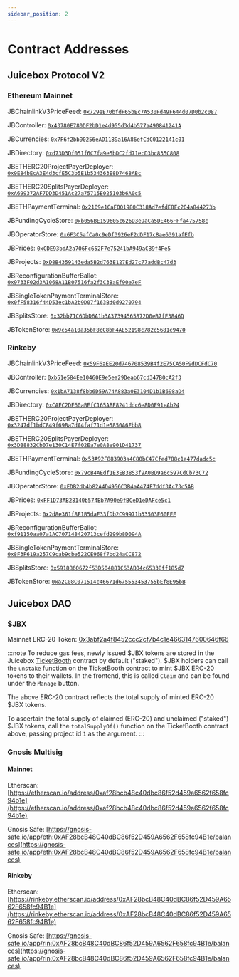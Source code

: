 ```yaml
---
sidebar_position: 2
---
```


# Contract Addresses

## Juicebox Protocol V2

### Ethereum Mainnet

JBChainlinkV3PriceFeed: [`0x729eE70bfdF65bEc7A530Fd49F644d07D0b2c087`](https://etherscan.io/address/0x729eE70bfdF65bEc7A530Fd49F644d07D0b2c087)

JBController: [`0x43780E780DF2bD1e4d955d3d4b577a490841241A`](https://etherscan.io/address/0x43780E780DF2bD1e4d955d3d4b577a490841241A)

JBCurrencies: [`0x7F6f2bb90256eAD1189a16A86efCdC0122141c01`](https://etherscan.io/address/0x7F6f2bb90256eAD1189a16A86efCdC0122141c01)

JBDirectory: [`0xd73D3Df051f6C7fa9e5bDC2fd71ecD3bc835C808`](https://etherscan.io/address/0xd73D3Df051f6C7fa9e5bDC2fd71ecD3bc835C808)

JBETHERC20ProjectPayerDeployer: [`0x9E84bEcA3E4d3cfE5C3b5E1b534363E8D7468ABc`](https://etherscan.io/address/0x9E84bEcA3E4d3cfE5C3b5E1b534363E8D7468ABc)

JBETHERC20SplitsPayerDeployer: [`0xA699372AF7DD3D451Ac27a75715E025103b6A0c5`](https://etherscan.io/address/0xA699372AF7DD3D451Ac27a75715E025103b6A0c5)

JBETHPaymentTerminal: [`0x2109e1CaF001980C318Ad7efdE8Fc204a844273b`](https://etherscan.io/address/0x2109e1CaF001980C318Ad7efdE8Fc204a844273b)

JBFundingCycleStore: [`0xb056BE159605c626D3e9aCa5DE466FFfa475758c`](https://etherscan.io/address/0xb056BE159605c626D3e9aCa5DE466FFfa475758c)

JBOperatorStore: [`0x6F3C5afCa0c9eDf3926eF2dDF17c8ae6391afEfb`](https://etherscan.io/address/0x6F3C5afCa0c9eDf3926eF2dDF17c8ae6391afEfb)

JBPrices: [`0xCDE93bdA2a706Fc652F7e75241bA949aCB9f4Fe5`](https://etherscan.io/address/0xCDE93bdA2a706Fc652F7e75241bA949aCB9f4Fe5)

JBProjects: [`0xD8B4359143eda5B2d763E127Ed27c77addBc47d3`](https://etherscan.io/address/0xD8B4359143eda5B2d763E127Ed27c77addBc47d3)

JBReconfigurationBufferBallot: [`0x9733F02d3A1068A11B07516fa2f3C3BaEf90e7eF`](https://etherscan.io/address/0x9733F02d3A1068A11B07516fa2f3C3BaEf90e7eF)

JBSingleTokenPaymentTerminalStore: [`0x0fF58316f44D53ec1bA2b9D07f163Bd0d9270794`](https://etherscan.io/address/0x0fF58316f44D53ec1bA2b9D07f163Bd0d9270794)

JBSplitsStore: [`0x32bb71C6DbD6A1b3A37394565872D0eB7fF3846D`](https://etherscan.io/address/0x32bb71C6DbD6A1b3A37394565872D0eB7fF3846D)

JBTokenStore: [`0x9c54a10a35bF8cC8bF4AE52198c782c5681c9470`](https://etherscan.io/address/0x9c54a10a35bF8cC8bF4AE52198c782c5681c9470)

### Rinkeby

JBChainlinkV3PriceFeed: [`0x59F6aEE20d746708539B4f2E75CA50F9dDCFdC70`](https://rinkeby.etherscan.io/address/0x59F6aEE20d746708539B4f2E75CA50F9dDCFdC70)

JBController: [`0xb51e584Ee10460E9e5ea29Deab67cd347B0cA2f3`](https://rinkeby.etherscan.io/address/0xb51e584Ee10460E9e5ea29Deab67cd347B0cA2f3)

JBCurrencies: [`0x1bA7138f8bb6D59A74A883a0E3104D1b1B698aD4`](https://rinkeby.etherscan.io/address/0x1bA7138f8bb6D59A74A883a0E3104D1b1B698aD4)

JBDirectory: [`0xCAEC2DF60aBEfC165ABF8241ddc6e8D0E91eAb24`](https://rinkeby.etherscan.io/address/0xCAEC2DF60aBEfC165ABF8241ddc6e8D0E91eAb24)

JBETHERC20ProjectPayerDeployer: [`0x3247df1bdC849f69Ba7dA4faf71d1e5850A6Fbb8`](https://rinkeby.etherscan.io/address/0x3247df1bdC849f69Ba7dA4faf71d1e5850A6Fbb8)

JBETHERC20SplitsPayerDeployer: [`0x3DB8832Cb07e130C14E7f02Ea7e0A8e901D41737`](https://rinkeby.etherscan.io/address/0x3DB8832Cb07e130C14E7f02Ea7e0A8e901D41737)

JBETHPaymentTerminal: [`0x53A92F883903a4C80bC47Cfed788c1a477dadc5c`](https://rinkeby.etherscan.io/address/0x53A92F883903a4C80bC47Cfed788c1a477dadc5c)

JBFundingCycleStore: [`0x79cB4AEdf1E3EB3853f9A0BD9a6c597CdCb73C72`](https://rinkeby.etherscan.io/address/0x79cB4AEdf1E3EB3853f9A0BD9a6c597CdCb73C72)

JBOperatorStore: [`0xEDB2db4b82A4D4956C3B4aA474F7ddf3Ac73c5AB`](https://rinkeby.etherscan.io/address/0xEDB2db4b82A4D4956C3B4aA474F7ddf3Ac73c5AB)

JBPrices: [`0xFF1D73AB28140b574Bb7A90e9fBCeD1eDAFce5c1`](https://rinkeby.etherscan.io/address/0xFF1D73AB28140b574Bb7A90e9fBCeD1eDAFce5c1)

JBProjects: [`0x2d8e361f8F1B5daF33fDb2C99971b33503E60EEE`](https://rinkeby.etherscan.io/address/0x2d8e361f8F1B5daF33fDb2C99971b33503E60EEE)

JBReconfigurationBufferBallot: [`0xf91150aa07a1AC707148420713cefd299b8D094A`](https://rinkeby.etherscan.io/address/0xf91150aa07a1AC707148420713cefd299b8D094A)

JBSingleTokenPaymentTerminalStore: [`0x8F3F619a257C9cab9cbe522CE968f7bd24aCC872`](https://rinkeby.etherscan.io/address/0x8F3F619a257C9cab9cbe522CE968f7bd24aCC872)

JBSplitsStore: [`0x5918B60672f53D504881C63AB04c65338ff185d7`](https://rinkeby.etherscan.io/address/0x5918B60672f53D504881C63AB04c65338ff185d7)

JBTokenStore: [`0xa2C08C071514c46671d675553453755bEf8E95bB`](https://rinkeby.etherscan.io/address/0xa2C08C071514c46671d675553453755bEf8E95bB)

## Juicebox DAO

### $JBX

Mainnet ERC-20 Token: [0x3abf2a4f8452ccc2cf7b4c1e4663147600646f66](https://etherscan.io/token/0x3abf2a4f8452ccc2cf7b4c1e4663147600646f66)

:::note
To reduce gas fees, newly issued $JBX tokens are stored in the Juicebox [TicketBooth](../protocol-v1/ticketbooth/) contract by default ("staked"). $JBX holders can call the `unstake` function on the TicketBooth contract to mint $JBX ERC-20 tokens to their wallets. In the frontend, this is called `Claim` and can be found under the `Manage` button.

The above ERC-20 contract reflects the total supply of minted ERC-20 $JBX tokens.

To ascertain the total supply of claimed (ERC-20) and unclaimed ("staked") $JBX tokens, call the `totalSupplyOf()` function on the TicketBooth contract above, passing project id `1` as the argument.
:::

### Gnosis Multisig

#### Mainnet

Etherscan: [https://etherscan.io/address/0xaf28bcb48c40dbc86f52d459a6562f658fc94b1e](https://etherscan.io/address/0xaf28bcb48c40dbc86f52d459a6562f658fc94b1e)

Gnosis Safe: [https://gnosis-safe.io/app/eth:0xAF28bcB48C40dBC86f52D459A6562F658fc94B1e/balances](https://gnosis-safe.io/app/eth:0xAF28bcB48C40dBC86f52D459A6562F658fc94B1e/balances)

#### **Rinkeby**

Etherscan: [https://rinkeby.etherscan.io/address/0xAF28bcB48C40dBC86f52D459A6562F658fc94B1e](https://rinkeby.etherscan.io/address/0xAF28bcB48C40dBC86f52D459A6562F658fc94B1e)

Gnosis Safe: [https://gnosis-safe.io/app/rin:0xAF28bcB48C40dBC86f52D459A6562F658fc94B1e/balances](https://gnosis-safe.io/app/rin:0xAF28bcB48C40dBC86f52D459A6562F658fc94B1e/balances)
